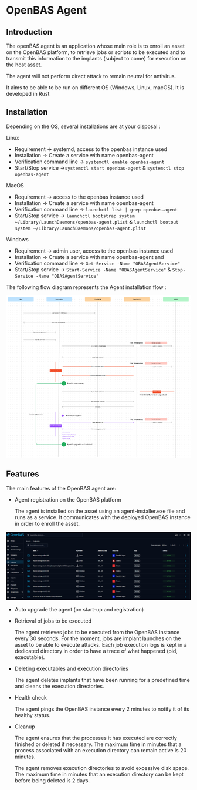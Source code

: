 # OpenBAS Agent

## Introduction

The openBAS agent is an application whose main role is to enroll an asset on the OpenBAS platform,
to retrieve jobs or scripts to be executed and to transmit this information to the implants (subject to come)
for execution on the host asset.

The agent will not perform direct attack to remain neutral for antivirus.

It aims to be able to be run on different OS (Windows, Linux, macOS). It is developed in Rust

## Installation

Depending on the OS, several installations are at your disposal :

Linux

  - Requirement → systemd, access to the openbas instance used
  - Installation → Create a service with name openbas-agent
  - Verification command line → `systemctl enable openbas-agent`
  - Start/Stop service →`systemctl start openbas-agent` & `systemctl stop openbas-agent`

MacOS

  - Requirement → access to the openbas instance used
  - Installation → Create a service with name openbas-agent
  - Verification command line → `launchctl list | grep openbas.agent`
  - Start/Stop service → `launchctl bootstrap system ~/Library/LaunchDaemons/openbas-agent.plist` & `launchctl bootout system ~/Library/LaunchDaemons/openbas-agent.plist`

Windows

  - Requirement → admin user, access to the openbas instance used
  - Installation → Create a service with name openbas-agent and
  - Verification command line → `Get-Service -Name "OBASAgentService"`
  - Start/Stop service → `Start-Service -Name "OBASAgentService"` & `Stop-Service -Name "OBASAgentService"`

The following flow diagram represents the Agent installation flow :

![img.png](assets/agent_installation_flow_diagram.png)

## Features

The main features of the OpenBAS agent are:
- Agent registration on the OpenBAS platform

  The agent is installed on the asset using an agent-installer.exe file and runs as a service.
  It communicates with the deployed OpenBAS instance in order to enroll the asset.

![Agent assets status](assets/agent_assets_status.png)

- Auto upgrade the agent (on start-up and registration)

- Retrieval of jobs to be executed

  The agent retrieves jobs to be executed from the OpenBAS instance every 30 seconds. 
  For the moment, jobs are implant launches on the asset to be able to execute attacks. 
  Each job execution logs is kept in a dedicated directory in order to have a trace of what happened (pid, executable).

- Deleting executables and execution directories

  The agent deletes implants that have been running for a predefined time and cleans the execution directories.

- Health check

  The agent pings the OpenBAS instance every 2 minutes to notify it of its healthy status.

- Cleanup

  The agent ensures that the processes it has executed are correctly finished or deleted if necessary. 
  The maximum time in minutes that a process associated with an execution directory can remain active is 20 minutes.

  The agent removes execution directories to avoid excessive disk space. 
  The maximum time in minutes that an execution directory can be kept before being deleted is 2 days.
